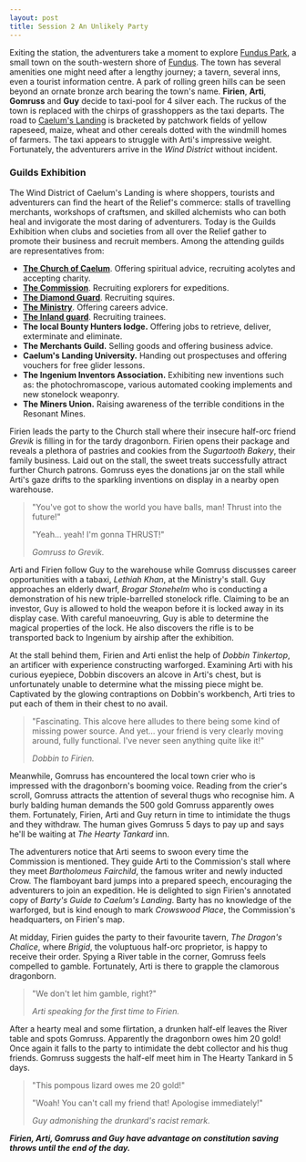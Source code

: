 ```yaml
---
layout: post
title: Session 2 An Unlikely Party
---
```


Exiting the station, the adventurers take a moment to explore [Fundus Park](profundus#fundus-park), a small town on the south-western shore of [Fundus](profundus#fundus). The town has several amenities one might need after a lengthy journey; a tavern, several inns, even a tourist information centre. A park of rolling green hills can be seen beyond an ornate bronze arch bearing the town's name. **Firien**, **Arti**, **Gomruss** and **Guy** decide to taxi-pool for 4 silver each. The ruckus of the town is replaced with the chirps of grasshoppers as the taxi departs. The road to [Caelum's Landing](profundus#caelums-landing) is bracketed by patchwork fields of yellow rapeseed, maize, wheat and other cereals dotted with the windmill homes of farmers. The taxi appears to struggle with Arti's impressive weight. Fortunately, the adventurers arrive in the *Wind District* without incident.

### Guilds Exhibition

The Wind District of Caelum's Landing is where shoppers, tourists and adventurers can find the heart of the Relief's commerce: stalls of travelling merchants, workshops of craftsmen, and skilled alchemists who can both heal and invigorate the most daring of adventurers. Today is the Guilds Exhibition when clubs and societies from all over the Relief gather to promote their business and recruit members. Among the attending guilds are representatives from:

- [**The Church of Caelum**](Church-of-caelum). Offering spiritual advice, recruiting acolytes and accepting charity.
- [**The Commission**](commission). Recruiting explorers for expeditions.
- [**The Diamond Guard**](kingdom-of-diamante#diamond-guard). Recruiting squires.
- [**The Ministry**](ministry). Offering careers advice.
- [**The Inland guard**](ministry#inland-guard). Recruiting trainees.
- **The local Bounty Hunters lodge.** Offering jobs to retrieve, deliver, exterminate and eliminate.
- **The Merchants Guild.** Selling goods and offering business advice.
- **Caelum's Landing University.** Handing out prospectuses and offering vouchers for free glider lessons.
- **The Ingenium Inventors Association.** Exhibiting new inventions such as: the photochromascope, various automated cooking implements and new stonelock weaponry.
- **The Miners Union.** Raising awareness of the terrible conditions in the Resonant Mines.

Firien leads the party to the Church stall where their insecure half-orc friend *Grevik* is filling in for the tardy dragonborn. Firien opens their package and reveals a plethora of pastries and cookies from the *Sugartooth Bakery*, their family business. Laid out on the stall, the sweet treats successfully attract further Church patrons. Gomruss eyes the donations jar on the stall while Arti's gaze drifts to the sparkling inventions on display in a nearby open warehouse.

> "You've got to show the world you have balls, man! Thrust into the future!"
>
> "Yeah... yeah! I'm gonna THRUST!"
>
> *Gomruss to Grevik.*

Arti and Firien follow Guy to the warehouse while Gomruss discusses career opportunities with a tabaxi, *Lethiah Khan*, at the Ministry's stall. Guy approaches an elderly dwarf, *Brogar Stonehelm* who is conducting a demonstration of his new triple-barrelled stonelock rifle. Claiming to be an investor, Guy is allowed to hold the weapon before it is locked away in its display case. With careful manoeuvring, Guy is able to determine the magical properties of the lock. He also discovers the rifle is to be transported back to Ingenium by airship after the exhibition.

At the stall behind them, Firien and Arti enlist the help of *Dobbin Tinkertop*, an artificer with experience constructing warforged. Examining Arti with his curious eyepiece, Dobbin discovers an alcove in Arti's chest, but is unfortunately unable to determine what the missing piece might be. Captivated by the glowing contraptions on Dobbin's workbench, Arti tries to put each of them in their chest to no avail.

> "Fascinating. This alcove here alludes to there being some kind of missing power source. And yet... your friend is very clearly moving around, fully functional. I've never seen anything quite like it!"
>
> *Dobbin to Firien.*

Meanwhile, Gomruss has encountered the local town crier who is impressed with the dragonborn's booming voice. Reading from the crier's scroll, Gomruss attracts the attention of several thugs who recognise him. A burly balding human demands the 500 gold Gomruss apparently owes them. Fortunately, Firien, Arti and Guy return in time to intimidate the thugs and they withdraw. The human gives Gomruss 5 days to pay up and says he'll be waiting at *The Hearty Tankard* inn.

The adventurers notice that Arti seems to swoon every time the Commission is mentioned. They guide Arti to the Commission's stall where they meet *Bartholomeus Fairchild*, the famous writer and newly inducted Crow. The flamboyant bard jumps into a prepared speech, encouraging the adventurers to join an expedition. He is delighted to sign Firien's annotated copy of *Barty's Guide to Caelum's Landing*. Barty has no knowledge of the warforged, but is kind enough to mark *Crowswood Place*, the Commission's headquarters, on Firien's map.

At midday, Firien guides the party to their favourite tavern, *The Dragon's Chalice*, where *Brigid*, the voluptuous half-orc proprietor, is happy to receive their order. Spying a River table in the corner, Gomruss feels compelled to gamble. Fortunately, Arti is there to grapple the clamorous dragonborn.

> "We don't let him gamble, right?"
>
> *Arti speaking for the first time to Firien.*

After a hearty meal and some flirtation, a drunken half-elf leaves the River table and spots Gomruss. Apparently the dragonborn owes him 20 gold! Once again it falls to the party to intimidate the debt collector and his thug friends. Gomruss suggests the half-elf meet him in The Hearty Tankard in 5 days.

> "This pompous lizard owes me 20 gold!"
>
> "Woah! You can't call my friend that! Apologise immediately!"
>
> *Guy admonishing the drunkard's racist remark.*

***Firien, Arti, Gomruss and Guy have advantage on constitution saving throws until the end of the day.***
